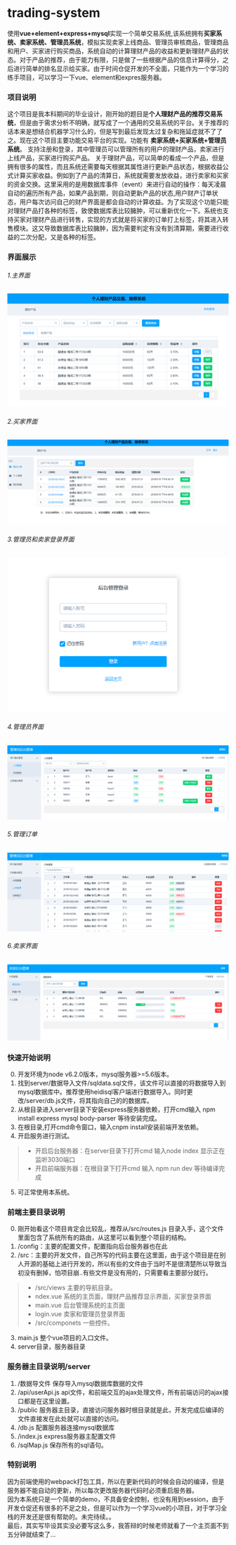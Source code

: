 # trading-system
使用**vue+element+express+mysql**实现一个简单交易系统,该系统拥有**买家系统、卖家系统、管理员系统**，模拟实现卖家上线商品、管理员审核商品，管理商品和用户、买家进行购买商品，系统自动的计算理财产品的收益和更新理财产品的状态。对于产品的推荐，由于能力有限，只是做了一些根据产品的信息计算得分，之后进行简单的排名显示给买家。由于时间仓促开发的不全面，只能作为一个学习的练手项目，可以学习一下vue、element和expres服务器。

### 项目说明
这个项目是我本科期间的毕业设计，刚开始的题目是**个人理财产品的推荐交易系统**，但是由于需求分析不明确，就写成了一个通用的交易系统的平台。关于推荐的话本来是想结合机器学习什么的，但是写到最后发现太过复杂和拖延症就不了了之。现在这个项目主要功能交易平台的实现。功能有 **卖家系统+买家系统+管理员系统**。 支持注册和登录，其中管理员可以管理所有的用户的理财产品，卖家进行上线产品，买家进行购买产品。 
关于理财产品，可以简单的看成一个产品，但是拥有很多的属性，而且系统还需要每天根据其属性进行更新产品状态，根据收益公式计算买家收益。例如到了产品的清算日，系统就需要发放收益，进行卖家和买家的资金交换。这里采用的是用数据库事件（event）来进行自动的操作：每天凌晨自动的遍历所有产品，如果产品到期，则自动更新产品的状态,用户财产订单状态，用户每次访问自己的财产界面是都会自动的计算收益。为了实现这个功能只能对理财产品打各种的标签，致使数据库表比较臃肿，可以重新优化一下。系统也支持买家对理财产品进行转售，实现的方式就是将买家的订单打上标签，将其进入转售模块。这又导致数据库表比较臃肿，因为需要判定有没有到清算期，需要进行收益的二次分配，又是各种的标签。

### 界面展示
###### 1.主界面
![主界面显示](image/main.png)

###### 2.买家界面
![买家界面](image/buyerpage.png)

###### 3.管理员和卖家登录界面
![登录界面](image/root_login.png)

###### 4.管理员界面
![登录界面](image/rootpage.png)

###### 5.管理订单
![订单管理](image/root_page_order.png)

###### 6.卖家界面
![卖家界面](image/sellerpage.png)

### 快速开始说明
0. 开发环境为node v6.2.0版本，mysql服务器>=5.6版本。
1. 找到server/数据导入文件/sqldata.sql文件，该文件可以直接的将数据导入到mysql数据库中。推荐使用heidisql客户端进行数据导入。同时更改/server/db.js文件，将其指向自己的的数据库。  
2. 从根目录进入server目录下安装express服务器依赖，打开cmd输入 npm install express mysql body-parser 等待安装完成。   
3. 在根目录,打开cmd命令窗口，输入cnpm install安装前端开发依赖。  
4. 开启服务进行测试。  
> * 开启后台服务器：在server目录下打开cmd 输入node index 显示正在监听3030端口  
> * 开启前端服务器：在根目录下打开cmd 输入 npm run dev 等待编译完成  

5. 可正常使用本系统。  

### 前端主要目录说明
0. 刚开始看这个项目肯定会比较乱，推荐从/src/routes.js 目录入手，这个文件里面包含了系统所有的路由，从这里可以看到整个项目的结构。   
1. /config：主要的配置文件，配置指向后台服务器也在此  
2. /src：主要的开发文件，自己所写的代码主要在这里面，由于这个项目是在别人开源的基础上进行开发的，所以有些的文件由于当时不是很清楚所以导致当初没有删掉，怕项目崩..有些文件是没有用的，只需要看主要部分就行。  
>* /src/views 主要的导航目录。   
>* ndex.vue 系统的主页面，理财产品推荐显示界面，买家登录界面  
>* main.vue 后台管理系统的主页面  
>* login.vue 卖家和管理员登录界面  
>* /src/componets 一些控件。  

3. main.js 整个vue项目的入口文件。  
4. server目录，服务器目录  

### 服务器主目录说明/server
1. /数据导文件 保存导入mysql数据库数据的文件  
2. /api/userApi.js  api文件，和前端交互的ajax处理文件，所有前端访问的ajax接口都是在这里设置。  
3. /public  服务器主目录，直接访问服务器时根目录就是此，开发完成后编译的文件直接发在此处就可以直接的访问。  
4. /db.js 配置服务器连接mysql数据库  
5. /index.js express服务器主配置文件  
6. /sqlMap.js 保存所有的sql语句。   

### 特别说明
因为前端使用的webpack打包工具，所以在更新代码的时候会自动的编译，但是服务器不能自动的更新，所以每次更改服务器代码时必须重启服务器。  
因为本系统只是一个简单的demo，不具备安全控制，也没有用到session，由于开发仓促还有很多的不足之处，但是可以作为一个学习vue的小项目，对于学习全栈的开发还是很有帮助的。未完待续。。  
最后，其实写毕设其实没必要写这么多，我答辩的时候老师就看了一个主页面不到五分钟就结束了...  